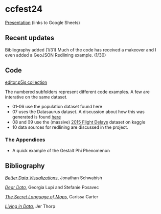 # ccfest24

[Presentation](https://tiny.cc/cllfwz) (links to Google Sheets)

## Recent updates

Bibliography added (1/31)
Much of the code has received a makeover and I even added a GeoJSON Redlining example. (1/30)

## Code

[editor.p5js collection](https://editor.p5js.org/mrjloswald/collections/pE9DfnXUo)

The numbered subfolders represent different code examples. A few are interative on the same dataset.
* 01-06 use the population dataset found here
* 07 uses the Datasaurus dataset. A discussion about how this was generated is found [here](https://www.research.autodesk.com/publications/same-stats-different-graphs/)
* 08 and 09 use the (massive) [2015 Flight Delays](https://www.kaggle.com/datasets/usdot/flight-delays/) dataset on kaggle
* 10 data sources for redlining are discussed in the project. 

### The Appendices 

* A quick example of the Gestalt Phi Phenomenon

## Bibliography

[_Better Data Visualizations_](https://cup.columbia.edu/book/better-data-visualizations/9780231193115), Jonathan Schwabish

[_Dear Data_](https://www.dear-data.com/thebook), Georgia Lupi and Stefanie Posavec

[_The Secret Language of Maps_](https://dschool.stanford.edu/book-collections/the-secret-language-of-maps), Carissa Carter

[_Living in Data_](https://us.macmillan.com/books/9780374720513/livingindata), Jer Thorp

